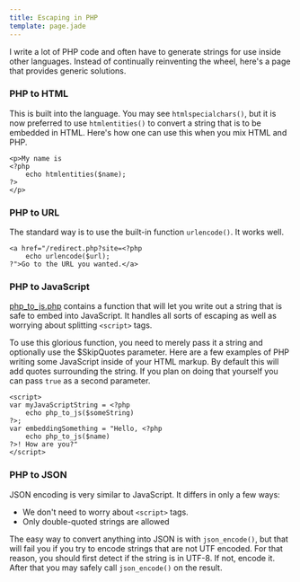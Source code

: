 ```yaml
---
title: Escaping in PHP
template: page.jade
---
```


I write a lot of PHP code and often have to generate strings for use inside other languages.  Instead of continually reinventing the wheel, here's a page that provides generic solutions.

### PHP to HTML

This is built into the language.  You may see `htmlspecialchars()`, but it is now preferred to use `htmlentities()` to convert a string that is to be embedded in HTML.  Here's how one can use this when you mix HTML and PHP.

    <p>My name is
    <?php
        echo htmlentities($name);
    ?>
    </p>

### PHP to URL

The standard way is to use the built-in function `urlencode()`.  It works well.

    <a href="/redirect.php?site=<?php
        echo urlencode($url);
    ?">Go to the URL you wanted.</a>

### PHP to JavaScript

[php_to_js.php](php_to_js.php.txt) contains a function that will let you write out a string that is safe to embed into JavaScript.  It handles all sorts of escaping as well as worrying about splitting `<script>` tags.

To use this glorious function, you need to merely pass it a string and optionally use the $SkipQuotes parameter.  Here are a few examples of PHP writing some JavaScript inside of your HTML markup.  By default this will add quotes surrounding the string.  If you plan on doing that yourself you can pass `true` as a second parameter.

    <script>
    var myJavaScriptString = <?php
        echo php_to_js($someString)
    ?>;
    var embeddingSomething = "Hello, <?php
        echo php_to_js($name)
    ?>! How are you?"
    </script>

### PHP to JSON

JSON encoding is very similar to JavaScript.  It differs in only a few ways:

* We don't need to worry about `<script>` tags.
* Only double-quoted strings are allowed

The easy way to convert anything into JSON is with `json_encode()`, but that will fail you if you try to encode strings that are not UTF encoded.  For that reason, you should first detect if the string is in UTF-8.  If not, encode it.  After that you may safely call `json_encode()` on the result.
